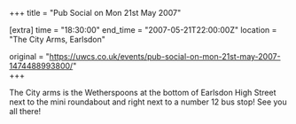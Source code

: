 +++
title = "Pub Social on Mon 21st May 2007"

[extra]
time = "18:30:00"
end_time = "2007-05-21T22:00:00Z"
location = "The City Arms, Earlsdon"

original = "https://uwcs.co.uk/events/pub-social-on-mon-21st-may-2007-1474488993800/"    
+++

The City arms is the Wetherspoons at the bottom of Earlsdon High Street next to the mini roundabout and right next to a number 12 bus stop\! See you all there\!

